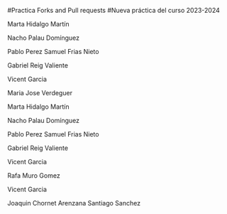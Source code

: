 
#Practica Forks and Pull requests
#Nueva práctica del curso 2023-2024

Marta Hidalgo Martín 


Nacho Palau Domínguez

Pablo Perez 
Samuel Frias Nieto

Gabriel Reig Valiente

Vicent Garcia 

Maria Jose Verdeguer

Marta Hidalgo Martín

Nacho Palau Domínguez

Pablo Perez Samuel Frias Nieto

Gabriel Reig Valiente

Vicent Garcia

Rafa Muro Gomez

Vicent Garcia

Joaquin Chornet Arenzana
Santiago Sanchez

